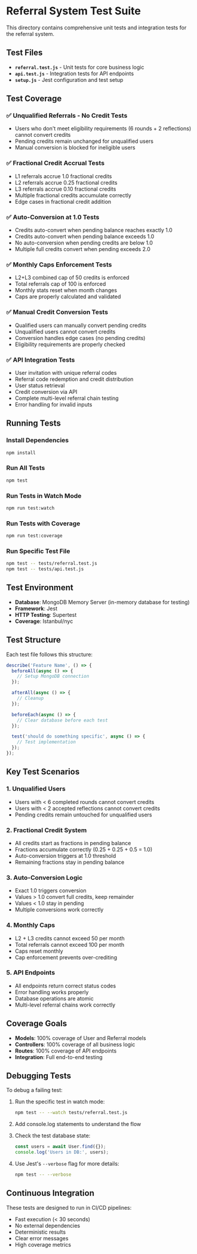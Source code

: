 # Referral System Test Suite

This directory contains comprehensive unit tests and integration tests for the referral system.

## Test Files

- **`referral.test.js`** - Unit tests for core business logic
- **`api.test.js`** - Integration tests for API endpoints
- **`setup.js`** - Jest configuration and test setup

## Test Coverage

### ✅ Unqualified Referrals - No Credit Tests
- Users who don't meet eligibility requirements (6 rounds + 2 reflections) cannot convert credits
- Pending credits remain unchanged for unqualified users
- Manual conversion is blocked for ineligible users

### ✅ Fractional Credit Accrual Tests
- L1 referrals accrue 1.0 fractional credits
- L2 referrals accrue 0.25 fractional credits  
- L3 referrals accrue 0.10 fractional credits
- Multiple fractional credits accumulate correctly
- Edge cases in fractional credit addition

### ✅ Auto-Conversion at 1.0 Tests
- Credits auto-convert when pending balance reaches exactly 1.0
- Credits auto-convert when pending balance exceeds 1.0
- No auto-conversion when pending credits are below 1.0
- Multiple full credits convert when pending exceeds 2.0

### ✅ Monthly Caps Enforcement Tests
- L2+L3 combined cap of 50 credits is enforced
- Total referrals cap of 100 is enforced
- Monthly stats reset when month changes
- Caps are properly calculated and validated

### ✅ Manual Credit Conversion Tests
- Qualified users can manually convert pending credits
- Unqualified users cannot convert credits
- Conversion handles edge cases (no pending credits)
- Eligibility requirements are properly checked

### ✅ API Integration Tests
- User invitation with unique referral codes
- Referral code redemption and credit distribution
- User status retrieval
- Credit conversion via API
- Complete multi-level referral chain testing
- Error handling for invalid inputs

## Running Tests

### Install Dependencies
```bash
npm install
```

### Run All Tests
```bash
npm test
```

### Run Tests in Watch Mode
```bash
npm run test:watch
```

### Run Tests with Coverage
```bash
npm run test:coverage
```

### Run Specific Test File
```bash
npm test -- tests/referral.test.js
npm test -- tests/api.test.js
```

## Test Environment

- **Database**: MongoDB Memory Server (in-memory database for testing)
- **Framework**: Jest
- **HTTP Testing**: Supertest
- **Coverage**: Istanbul/nyc

## Test Structure

Each test file follows this structure:

```javascript
describe('Feature Name', () => {
  beforeAll(async () => {
    // Setup MongoDB connection
  });

  afterAll(async () => {
    // Cleanup
  });

  beforeEach(async () => {
    // Clear database before each test
  });

  test('should do something specific', async () => {
    // Test implementation
  });
});
```

## Key Test Scenarios

### 1. Unqualified Users
- Users with < 6 completed rounds cannot convert credits
- Users with < 2 accepted reflections cannot convert credits
- Pending credits remain untouched for unqualified users

### 2. Fractional Credit System
- All credits start as fractions in pending balance
- Fractions accumulate correctly (0.25 + 0.25 + 0.5 = 1.0)
- Auto-conversion triggers at 1.0 threshold
- Remaining fractions stay in pending balance

### 3. Auto-Conversion Logic
- Exact 1.0 triggers conversion
- Values > 1.0 convert full credits, keep remainder
- Values < 1.0 stay in pending
- Multiple conversions work correctly

### 4. Monthly Caps
- L2 + L3 credits cannot exceed 50 per month
- Total referrals cannot exceed 100 per month
- Caps reset monthly
- Cap enforcement prevents over-crediting

### 5. API Endpoints
- All endpoints return correct status codes
- Error handling works properly
- Database operations are atomic
- Multi-level referral chains work correctly

## Coverage Goals

- **Models**: 100% coverage of User and Referral models
- **Controllers**: 100% coverage of all business logic
- **Routes**: 100% coverage of API endpoints
- **Integration**: Full end-to-end testing

## Debugging Tests

To debug a failing test:

1. Run the specific test in watch mode:
   ```bash
   npm test -- --watch tests/referral.test.js
   ```

2. Add console.log statements to understand the flow

3. Check the test database state:
   ```javascript
   const users = await User.find({});
   console.log('Users in DB:', users);
   ```

4. Use Jest's `--verbose` flag for more details:
   ```bash
   npm test -- --verbose
   ```

## Continuous Integration

These tests are designed to run in CI/CD pipelines:

- Fast execution (< 30 seconds)
- No external dependencies
- Deterministic results
- Clear error messages
- High coverage metrics 